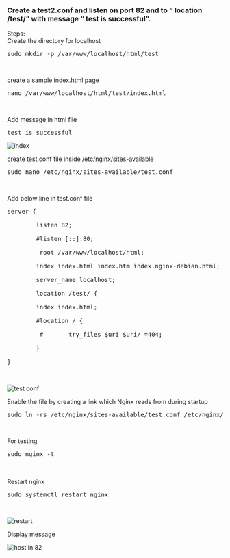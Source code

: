 ### Create a test2.conf and listen on port 82 and  to “ location /test/” with message “ test is successful”.
Steps:<br/>
Create the directory for localhost<br/>
<pre>sudo mkdir -p /var/www/localhost/html/test</pre> <br/>
create a sample index.html page<br/>
<pre>nano /var/www/localhost/html/test/index.html</pre> <br/>
Add message in html file<br/>
<pre>test is successful</pre>

![index](https://user-images.githubusercontent.com/53372486/142105153-d53c572c-f06c-4084-9eea-09a4f6207dba.png)<br/>

create test.conf file inside /etc/nginx/sites-available<br/>
<pre>sudo nano /etc/nginx/sites-available/test.conf</pre> <br/>
Add below line in test.conf file<br/>
<pre>server {<br/>
        listen 82;<br/>
        #listen [::]:80;<br/>
         root /var/www/localhost/html;<br/>
        index index.html index.htm index.nginx-debian.html;<br/>
        server_name localhost;<br/>
        location /test/ {<br/>
        index index.html;<br/>
        #location / {<br/>
         #       try_files $uri $uri/ =404;<br/>
        }<br/>
}</pre> 
<br/>

![test conf](https://user-images.githubusercontent.com/53372486/142034857-2ecc092d-bcc9-44a9-9775-2f5900a72f35.png)<br/>

 Enable the file by creating a link which Nginx reads from during startup<br/>
<pre>sudo ln -rs /etc/nginx/sites-available/test.conf /etc/nginx/sites-enabled/</pre> <br/>

For testing<br/>
    <pre>sudo nginx -t</pre>   
    <br/>
Restart nginx<br/>
<pre>sudo systemctl restart nginx</pre><br/>

![restart](https://user-images.githubusercontent.com/53372486/142034074-d30b23c0-d09d-4bdf-9b41-73d3f81f090f.png)<br/>

Display message<br/>

![host in 82](https://user-images.githubusercontent.com/53372486/142034065-f5876929-5288-41e5-93f9-6070678c45f7.png)


      

